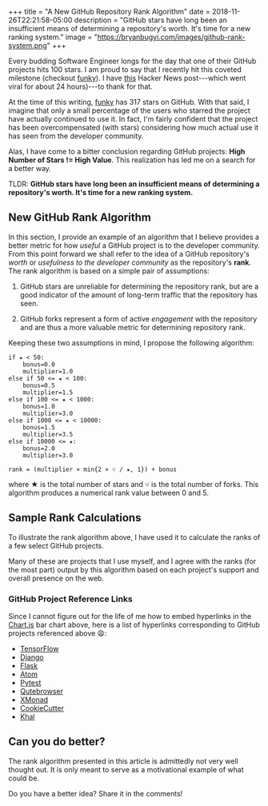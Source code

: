 +++
title = "A New GitHub Repository Rank Algorithm"
date = 2018-11-26T22:21:58-05:00
description = "GitHub stars have long been an insufficient means of determining a repository's worth. It's time for a new ranking system."
image = "https://bryanbugyi.com/images/github-rank-system.png"
+++

Every budding Software Engineer longs for the day that one of their GitHub projects hits 100 stars. I am proud to say that I recently hit this coveted milestone (checkout [funky]). I have [this][HN] Hacker News post---which went viral for about 24 hours)---to thank for that.

At the time of this writing, [funky] has 317 stars on GitHub. With that said, I imagine that only a small percentage of the users who starred the project have actually continued to use it. In fact, I'm fairly confident that the project has been overcompensated (with stars) considering how much actual use it has seen from the developer community.

Alas, I have come to a bitter conclusion regarding GitHub projects: **High Number of Stars != High Value**. This realization has led me on a search for a better way.

TLDR: **GitHub stars have long been an insufficient means of determining a repository's worth. It's time for a new ranking system.**

## New GitHub Rank Algorithm

In this section, I provide an example of an algorithm that I believe provides a better metric for how *useful* a GitHub project is to the developer community. From this point forward we shall refer to the idea of a GitHub repository's *worth* or *usefulness to the developer community* as the repository's **rank**. The rank algorithm is based on a simple pair of assumptions:

1) GitHub stars are unreliable for determining the repository rank, but are a good indicator of the amount of long-term traffic that the repository has seen.

2) GitHub forks represent a form of active *engagement* with the repository and are thus a more valuable metric for determining repository rank.

Keeping these two assumptions in mind, I propose the following algorithm:

```
if ★ < 50:
    bonus=0.0
    multiplier=1.0
else if 50 <= ★ < 100:
    bonus=0.5
    multiplier=1.5
else if 100 <= ★ < 1000:
    bonus=1.0
    multiplier=3.0
else if 1000 <= ★ < 10000:
    bonus=1.5
    multiplier=3.5
else if 10000 <= ★:
    bonus=2.0
    multiplier=3.0

rank = (multiplier × min{2 × ⑂ / ★, 1}) + bonus
```

where ★ is the total number of stars and ⑂ is the total number of forks. This algorithm produces a numerical rank value between 0 and 5.

## Sample Rank Calculations

To illustrate the rank algorithm above, I have used it to calculate the ranks of a few select GitHub projects.

Many of these are projects that I use myself, and I agree with the ranks (for the most part) output by this algorithm based on each project's support and overall presence on the web.

<canvas id='myChart' width='400' height='400'></canvas>
<script src="js/github-rank-chart.js"></script>

### GitHub Project Reference Links

Since I cannot figure out for the life of me how to embed hyperlinks in the [Chart.js] bar chart above, here is a list of hyperlinks corresponding to GitHub projects referenced above :weary::

* [TensorFlow](https://github.com/tensorflow/tensorflow)
* [Django](https://github.com/django/django)
* [Flask](https://github.com/pallets/flask)
* [Atom](https://github.com/atom/atom)
* [Pytest](https://github.com/pytest-dev/pytest)
* [Qutebrowser](https://github.com/qutebrowser/qutebrowser)
* [XMonad](https://github.com/xmonad/xmonad)
* [CookieCutter](https://github.com/audreyr/cookiecutter)
* [Khal](https://github.com/pimutils/khal)


## Can you do better?

The rank algorithm presented in this article is admittedly not very well thought out. It is only meant to serve as a motivational example of what could be.

Do you have a better idea? Share it in the comments!


[funky]: https://github.com/bbugyi200/funky
[HN]: https://news.ycombinator.com/item?id=18486191
[Chart.js]: https://www.chartjs.org/
